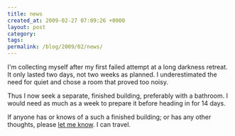 ```yaml
---
title: news
created_at: 2009-02-27 07:09:26 +0000
layout: post
category: 
tags: 
permalink: /blog/2009/02/news/
---
```


I'm collecting myself after my first failed attempt at a long darkness retreat. It only lasted two days, not two weeks as planned. I underestimated the need for quiet and chose a room that proved too noisy.

Thus I now seek a separate, finished building, preferably with a bathroom. I would need as much as a week to prepare it before heading in for 14 days.

If anyone has or knows of a such a finished building; or has any other thoughts, please [let me know](/about/). I can travel.
